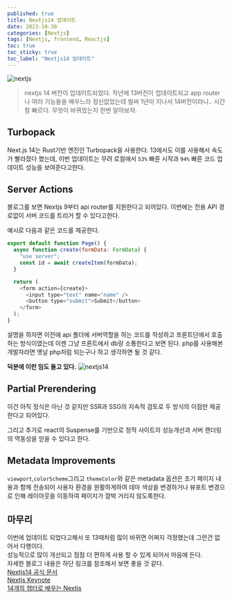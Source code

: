 ```yaml
---
published: true
title: Nextjs14 업데이트
date: 2023-10-30
categories: [Nextjs]
tags: [Nextjs, frontend, Reactjs]
toc: true
toc_sticky: true
toc_label: "Nextjs14 업데이트"
---
```


<img alt="nextjs" src="https://github.com/devw00dy/devw00dy.github.io/assets/87690037/e01f582e-fbb6-4474-acc0-91203119af83" />

> nextjs 14 버전이 업데이트되었다. 작년에 13버전이 업데이트되고 app router나 여러 기능들을 배우느라 정신없었는데 벌써 1년이 지나서 14버전이라니.. 시간 참 빠르다. 무엇이 바뀌었는지 한번 알아보자.

## Turbopack

Next.js 14는 Rust기반 엔진인 Turbopack을 사용한다. 13에서도 이를 사용해서 속도가 빨라졌다 했는데, 이번 업데이트는 무려 로컬에서 `53%` 빠른 시작과 `94%` 빠른 코드 업데이트 성능을 보여준다고한다.

## Server Actions

블로그를 보면 Nextjs 9부터 api router를 지원한다고 되어있다. 이번에는 전용 API 경로없이 서버 코드를 트리거 할 수 있다고한다.

예시로 다음과 같은 코드를 제공한다.

```js
export default function Page() {
  async function create(formData: FormData) {
    "use server";
    const id = await createItem(formData);
  }

  return (
    <form action={create}>
      <input type="text" name="name" />
      <button type="submit">Submit</button>
    </form>
  );
}
```

설명을 하자면 이전에 api 폴더에 서버역할을 하는 코드를 작성하고 프론트단에서 호출하는 방식이였는데 이젠 그냥 프론트에서 db랑 소통한다고 보면 된다. php를 사용해본 개발자라면 옛날 php처럼 되는구나 하고 생각하면 될 것 같다.

**덕분에 이런 밈도 돌고 있다.**
<img alt="nextjs14" src="https://github.com/devw00dy/devw00dy.github.io/assets/87690037/43decc30-b322-4725-babf-5463761d4f0f" />

## Partial Prerendering

이건 아직 정식은 아닌 것 같지만 SSR과 SSG의 지속적 검토로 두 방식의 이점만 제공한다고 되어있다.

그리고 추가로 react의 Suspense를 기반으로 정적 사이트의 성능개선과 서버 랜더링의 역동성을 얻을 수 있다고 한다.

## Metadata Improvements

`viewport`,`colorScheme`그리고 `themeColor`와 같은 metadata 옵션은 초기 페이지 내용과 함께 전송되어 사용자 환경을 원활하게하여 테마 색상을 변경하거나 뷰포트 변경으로 인해 레이아웃을 이동하여 페이지가 깜박 거리지 않도록한다.

## 마무리

이번에 업데이트 되었다고해서 또 13때처럼 많이 바뀌면 어쩌지 걱정했는데 그런건 없어서 다행이다.<br>
성능적으로 많이 개선되고 점점 더 편하게 사용 할 수 있게 되어서 마음에 든다.<br>
자세한 블로그 내용은 하단 링크를 참조해서 보면 좋을 것 같다.<br>
[Nextjs14 공식 문서](https://nextjs.org/blog/next-14) <br>
[Nextjs Keynote](https://nextjs.org/conf?source=post_page-----c49f9167b7c3--------------------------------) <br>
[14개의 챕터로 배우는 Nextjs](https://nextjs.org/learn?source=post_page-----c49f9167b7c3--------------------------------)
